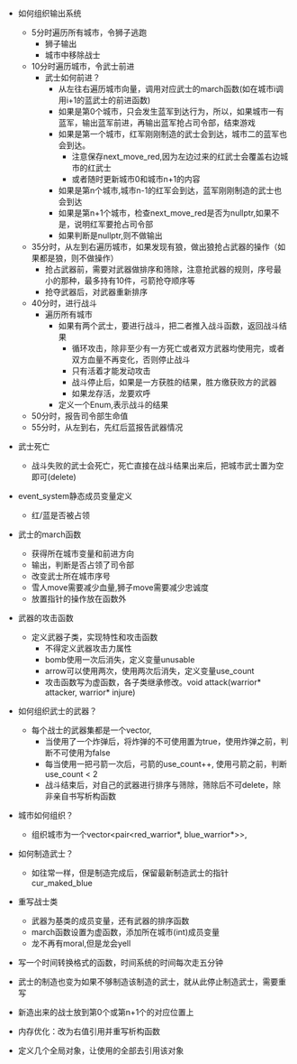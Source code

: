- 如何组织输出系统
  - 5分时遍历所有城市，令狮子逃跑
    - 狮子输出
    - 城市中移除战士
  - 10分时遍历城市，令武士前进
    - 武士如何前进？
      - 从左往右遍历城市向量，调用对应武士的march函数(如在城市i调用i+1的蓝武士的前进函数)
      - 如果是第0个城市，只会发生蓝军到达行为，所以，如果城市一有蓝军，输出蓝军前进，再输出蓝军抢占司令部，结束游戏
      - 如果是第一个城市，红军刚刚制造的武士会到达，城市二的蓝军也会到达。
        - 注意保存next_move_red,因为左边过来的红武士会覆盖右边城市的红武士
        - 或者随时更新城市0和城市n+1的内容
      - 如果是第n个城市,城市n-1的红军会到达，蓝军刚刚制造的武士也会到达
      - 如果是第n+1个城市，检查next_move_red是否为nullptr,如果不是，说明红军要抢占司令部
      - 如果判断是nullptr,则不做输出
  - 35分时，从左到右遍历城市，如果发现有狼，做出狼抢占武器的操作（如果都是狼，则不做操作）
    - 抢占武器前，需要对武器做排序和筛除，注意抢武器的规则，序号最小的那种，最多持有10件，弓箭抢夺顺序等
    - 抢夺武器后，对武器重新排序
  - 40分时，进行战斗
    - 遍历所有城市
      - 如果有两个武士，要进行战斗，把二者推入战斗函数，返回战斗结果
        - 循环攻击，除非至少有一方死亡或者双方武器均使用完，或者双方血量不再变化，否则停止战斗
        - 只有活着才能发动攻击
        - 战斗停止后，如果是一方获胜的结果，胜方缴获败方的武器
        - 如果龙存活，龙要欢呼
      - 定义一个Enum,表示战斗的结果
  - 50分时，报告司令部生命值
  - 55分时，从左到右，先红后蓝报告武器情况

- 武士死亡
  - 战斗失败的武士会死亡，死亡直接在战斗结果出来后，把城市武士置为空即可(delete)
- event_system静态成员变量定义
  - 红/蓝是否被占领


- 武士的march函数
  - 获得所在城市变量和前进方向
  - 输出，判断是否占领了司令部
  - 改变武士所在城市序号
  - 雪人move需要减少血量,狮子move需要减少忠诚度
  - 放置指针的操作放在函数外
  
- 武器的攻击函数
  - 定义武器子类，实现特性和攻击函数
    - 不得定义武器攻击力属性
    - bomb使用一次后消失，定义变量unusable
    - arrow可以使用两次，使用两次后消失，定义变量use_count
    - 攻击函数写为虚函数，各子类继承修改。void attack(warrior* attacker, warrior* injure)
  
- 如何组织武士的武器？
  - 每个战士的武器集都是一个vector,
    - 当使用了一个炸弹后，将炸弹的不可使用置为true，使用炸弹之前，判断不可使用为false
    - 每当使用一把弓箭一次后，弓箭的use_count++, 使用弓箭之前，判断use_count < 2
    - 战斗结束后，对自己的武器进行排序与筛除，筛除后不可delete，除非亲自书写析构函数
  
- 城市如何组织？
  - 组织城市为一个vector<pair<red_warrior*, blue_warrior*>>, 

- 如何制造武士？
  - 如往常一样，但是制造完成后，保留最新制造武士的指针cur_maked_blue

- 重写战士类
  - 武器为基类的成员变量，还有武器的排序函数
  - march函数设置为虚函数，添加所在城市(int)成员变量
  - 龙不再有moral,但是龙会yell

- 写一个时间转换格式的函数，时间系统的时间每次走五分钟
- 武士的制造也变为如果不够制造该制造的武士，就从此停止制造武士，需要重写
- 新造出来的战士放到第0个或第n+1个的对应位置上

- 内存优化：改为右值引用并重写析构函数
- 定义几个全局对象，让使用的全部去引用该对象